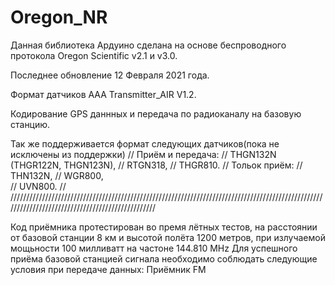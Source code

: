 # Oregon_NR

Данная библиотека Ардуино сделана на основе беспроводного протокола Oregon Scientific v2.1 и v3.0.
 
Последнее обновление 12 Февраля 2021 года.

Формат датчиков AAA Transmitter_AIR V1.2.

Кодирование GPS даннных и передача по радиоканалу на базовую станцию.
 
Так же поддерживается формат следующих датчиков(пока не исключены из поддержки)
// Приём и передача:
// THGN132N (THGR122N, THGN123N),
// RTGN318,
// THGR810.
// Тольок приём:
// THN132N,
// WGR800,	
// UVN800.
//
/////////////////////////////////////////////////////////////////////////////////////////////////////////////////////////////////////////////////


Код приёмника протестирован во премя лётных тестов, на расстоянии от базовой станции 8 км и высотой полёта 1200 метров, 
при излучаемой мощьности 100 милливатт на частоне 144.810 MHz
Для успешного приёма базовой станцией сигнала необходимо соблюдать следующие условия при передаче данных:
Приёмник FM

